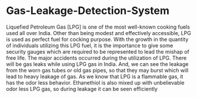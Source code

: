 # Gas-Leakage-Detection-System
Liquefied Petroleum Gas [LPG] is one of the most well-known cooking fuels used all over India. Other than being modest and effectively accessible, LPG is used as perfect fuel for cocking purpose. With the growth in the quantity of individuals utilizing this LPG fuel, it is the importance to give some security gauges which are required to be represented to lead the mishap of free life. The major accidents occurred during the utilization of LPG. There will be gas leaks while using LPG gas in India. And, we can see the leakage from the worn gas tubes or old gas pipes, so that they may burst which will lead to heavy leakage of gas. As we know that LPG is a flammable gas, it has the odor less behavior. Ethanethiol is also mixed up with unbelievable odor less LPG gas, so during leakage it can be seen efficiently 
